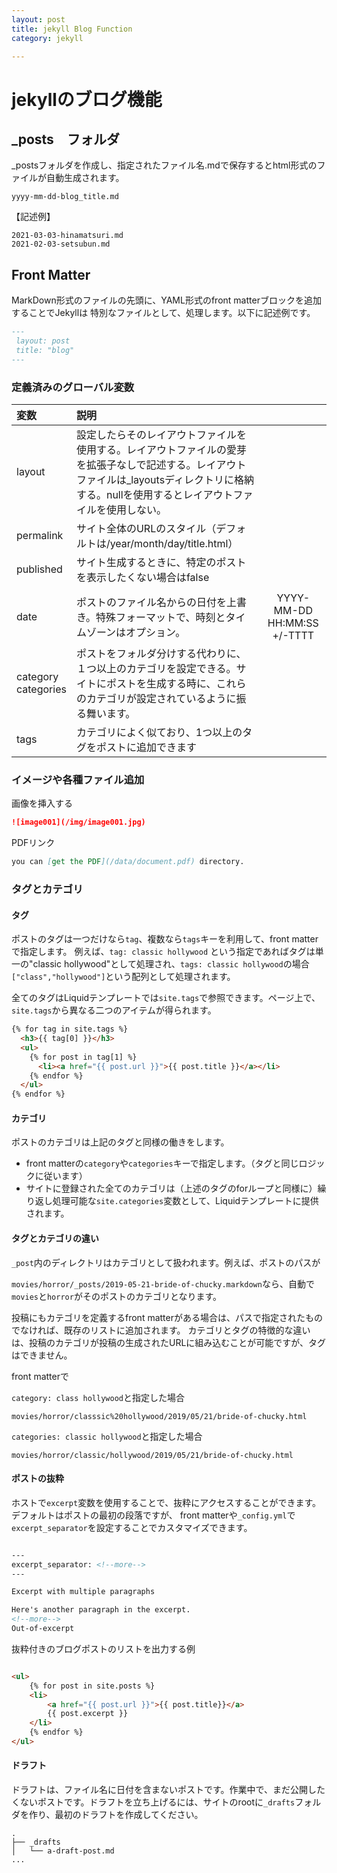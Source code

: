 ```yaml
---
layout: post
title: jekyll Blog Function
category: jekyll

---
```


# jekyllのブログ機能

## _posts　フォルダ

_postsフォルダを作成し、指定されたファイル名.mdで保存するとhtml形式のファイルが自動生成されます。

```
yyyy-mm-dd-blog_title.md
```

【記述例】

```
2021-03-03-hinamatsuri.md
2021-02-03-setsubun.md
```

## Front Matter

MarkDown形式のファイルの先頭に、YAML形式のfront matterブロックを追加することでJekyllは
特別なファイルとして、処理します。以下に記述例です。

``` markdown
---
 layout: post
 title: "blog"
---
```

### 定義済みのグローバル変数

|変数|説明|　|
|:--|:--|:-:|
|layout|設定したらそのレイアウトファイルを使用する。レイアウトファイルの愛芽を拡張子なしで記述する。レイアウトファイルは_layoutsディレクトリに格納する。nullを使用するとレイアウトファイルを使用しない。||
| permalink | サイト全体のURLのスタイル（デフォルトは/year/month/day/title.html） | |
| published | サイト生成するときに、特定のポストを表示したくない場合はfalse| ||
||||
|date| ポストのファイル名からの日付を上書き。特殊フォーマットで、時刻とタイムゾーンはオプション。 |YYYY-MM-DD HH:MM:SS +/-TTTT|
|category <br/>categories|ポストをフォルダ分けする代わりに、１つ以上のカテゴリを設定できる。サイトにポストを生成する時に、これらのカテゴリが設定されているように振る舞います。||
|tags|カテゴリによく似ており、1つ以上のタグをポストに追加できます||

### イメージや各種ファイル追加

画像を挿入する
``` markdown
![image001](/img/image001.jpg)

```
PDFリンク
``` markdown
you can [get the PDF](/data/document.pdf) directory.
```

### タグとカテゴリ

#### タグ

ポストのタグは一つだけなら`tag`、複数なら`tags`キーを利用して、front matterで指定します。
例えば、`tag: classic hollywood` という指定であればタグは単一の"classic hollywood"として処理され、`tags: classic hollywood`の場合`["class","hollywood"]`という配列として処理されます。

全てのタグはLiquidテンプレートでは`site.tags`で参照できます。ページ上で、`site.tags`から異なる二つのアイテムが得られます。

``` html
{% for tag in site.tags %}
  <h3>{{ tag[0] }}</h3>
  <ul>
    {% for post in tag[1] %}
      <li><a href="{{ post.url }}">{{ post.title }}</a></li>
    {% endfor %}
  </ul>
{% endfor %}

```

#### カテゴリ

ポストのカテゴリは上記のタグと同様の働きをします。

* front matterの`category`や`categories`キーで指定します。（タグと同じロジックに従います）
* サイトに登録された全てのカテゴリは（上述のタグのforループと同様に）繰り返し処理可能な`site.categories`変数として、Liquidテンプレートに提供されます。

#### タグとカテゴリの違い

`_post`内のディレクトリはカテゴリとして扱われます。例えば、ポストのパスが

`movies/horror/_posts/2019-05-21-bride-of-chucky.markdown`なら、自動で`movies`と`horror`がそのポストのカテゴリとなります。

投稿にもカテゴリを定義するfront matterがある場合は、パスで指定されたものでなければ、既存のリストに追加されます。
カテゴリとタグの特徴的な違いは、投稿のカテゴリが投稿の生成されたURLに組み込むことが可能ですが、タグはできません。

front matterで

`category: class hollywood`と指定した場合

`movies/horror/classsic%20hollywood/2019/05/21/bride-of-chucky.html`

`categories: classic hollywood`と指定した場合

`movies/horror/classic/hollywood/2019/05/21/bride-of-chucky.html`

#### ポストの抜粋

ホストで`excerpt`変数を使用することで、抜粋にアクセスすることができます。デフォルトはポストの最初の段落ですが、
front matterや`_config.yml`で`excerpt_separator`を設定することでカスタマイズできます。


``` markdown

---
excerpt_separator: <!--more-->
---

Excerpt with multiple paragraphs

Here's another paragraph in the excerpt.
<!--more-->
Out-of-excerpt
``` 

抜粋付きのブログポストのリストを出力する例

``` html

<ul>
    {% for post in site.posts %}
    <li>
        <a href="{{ post.url }}">{{ post.title}}</a>
        {{ post.excerpt }}
    </li>
    {% endfor %}
</ul>

```

#### ドラフト

ドラフトは、ファイル名に日付を含まないポストです。作業中で、まだ公開したくないポストです。ドラフトを立ち上げるには、サイトのrootに`_drafts`フォルダを作り、最初のドラフトを作成してください。

```
.
├── _drafts
│   └── a-draft-post.md
...

```



